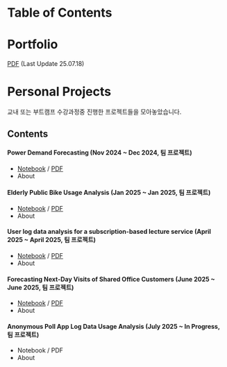 # Table of Contents

# Portfolio

[PDF](https://github.com/jeyukburrito/data_analysis_portfolio/blob/main/Portfolio.pdf) (Last Update 25.07.18)

# Personal Projects

교내 또는 부트캠프 수강과정중 진행한 프로젝트들을 모아놓았습니다.



## Contents

#### Power Demand Forecasting (Nov 2024 ~ Dec 2024, 팀 프로젝트)
- [Notebook](https://github.com/jeyukburrito/data_analysis_portfolio/blob/main/Power%20Demand%20Forecasting/Power%20Demand%20Forecasting.ipynb) / [PDF](https://github.com/jeyukburrito/data_analysis_portfolio/blob/main/Power%20Demand%20Forecasting/Power%20Demand%20Forecasting.pdf)
- About

#### Elderly Public Bike Usage Analysis (Jan 2025 ~ Jan 2025, 팀 프로젝트)
- [Notebook](https://github.com/jeyukburrito/data_analysis_portfolio/blob/main/Elderly%20Public%20Bike%20Usage%20Analysis/Elderly%20Public%20Bike%20Usage%20Analysis.ipynb) / [PDF](https://github.com/jeyukburrito/data_analysis_portfolio/blob/main/Elderly%20Public%20Bike%20Usage%20Analysis/Elderly%20Public%20Bike%20Usage%20Analysis.pdf)
- About

#### User log data analysis for a subscription-based lecture service (April 2025 ~ April 2025, 팀 프로젝트)
- [Notebook](https://github.com/jeyukburrito/data_analysis_portfolio/blob/main/User%20log%20data%20analysis%20for%20a%20subscription-based%20lecture%20service/User%20log%20data%20analysis%20for%20a%20subscription-based%20lecture%20service.ipynb) / [PDF](https://github.com/jeyukburrito/data_analysis_portfolio/blob/main/User%20log%20data%20analysis%20for%20a%20subscription-based%20lecture%20service/User%20log%20data%20analysis%20for%20a%20subscription-based%20lecture%20service.pdf)
- About

#### Forecasting Next-Day Visits of Shared Office Customers (June 2025 ~ June 2025, 팀 프로젝트)
- [Notebook](https://github.com/jeyukburrito/data_analysis_portfolio/blob/main/Forecasting%20Next-Day%20Visits%20of%20Shared%20Office%20Customers/Forecasting%20Next-Day%20Visits%20of%20Shared%20Office%20Customers.ipynb) / [PDF](https://github.com/jeyukburrito/data_analysis_portfolio/blob/main/Forecasting%20Next-Day%20Visits%20of%20Shared%20Office%20Customers/Forecasting%20Next-Day%20Visits%20of%20Shared%20Office%20Customers.pdf)
- About

#### Anonymous Poll App Log Data Usage Analysis (July 2025 ~ In Progress, 팀 프로젝트)
- Notebook / PDF
- About
